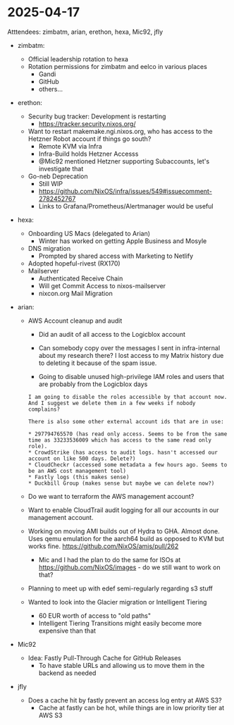 # 2025-04-17

Atttendees: zimbatm, arian, erethon, hexa, Mic92, jfly

- zimbatm:
    - Official leadership rotation to hexa
    - Rotation permissions for zimbatm and eelco in various places
        - Gandi
        - GitHub
        - others...

- erethon:
    - Security bug tracker: Development is restarting
        - https://tracker.security.nixos.org/
    - Want to restart makemake.ngi.nixos.org, who has access to the Hetzner Robot account if things go south?
        - Remote KVM via Infra
        - Infra-Build holds Hetzner Accesss
        - @Mic92 mentioned Hetzner supporting Subaccounts, let's investigate that
    - Go-neb Deprecation
        - Still WIP
        - https://github.com/NixOS/infra/issues/549#issuecomment-2782452767 
        - Links to Grafana/Prometheus/Alertmanager would be useful

- hexa:
    - Onboarding US Macs (delegated to Arian)
        - Winter has worked on getting Apple Business and Mosyle
    - DNS migration
        - Prompted by shared access with Marketing to Netlify
    - Adopted hopeful-rivest (RX170)
    - Mailserver
        - Authenticated Receive Chain
        - Will get Commit Access to nixos-mailserver
        - nixcon.org Mail Migration

- arian:
    - AWS Account cleanup and audit
        - Did an audit of all access to the Logicblox account

        - Can somebody copy over the messages I sent in infra-internal about my research there? I lost access to my Matrix history due to deleting it because of the spam issue.
        - Going to disable unused high-privilege IAM roles and users that are probably from the Logicblox days
        ```
        I am going to disable the roles accessible by that account now.  And I suggest we delete them in a few weeks if nobody complains?

        There is also some other external account ids that are in use:

        * 297794765570 (has read only access. Seems to be from the same time as 33233536009 which has access to the same read only role).
        * CrowdStrike (has access to audit logs. hasn't accessed our account on like 500 days. Delete?) 
        * CloudCheckr (accessed some metadata a few hours ago. Seems to be an AWS cost management tool)
        * Fastly logs (this makes sense)
        * Duckbill Group (makes sense but maybe we can delete now?)
        ```

    - Do we want to terraform the AWS management account? 
    - Want to enable CloudTrail audit logging for all our accounts in our management account. 
    - Working on moving AMI builds out of Hydra to GHA. Almost done. Uses qemu emulation for the aarch64 build as opposed to KVM but works fine. https://github.com/NixOS/amis/pull/262
        - Mic and I had the plan to do the same for ISOs at https://github.com/NixOS/images - do we still want to work on that?
    - Planning to meet up with edef semi-regularly regarding s3 stuff
    - Wanted to look into the Glacier migration or Intelligent Tiering
        - 60 EUR worth of access to "old paths"
        - Intelligent Tiering Transitions might easily become more expensive than that

- Mic92
    - Idea: Fastly Pull-Through Cache for GitHub Releases
        - To have stable URLs and allowing us to move them in the backend as needed

- jfly
    - Does a cache hit by fastly prevent an access log entry at AWS S3?
        - Cache at fastly can be hot, while things are in low priority tier at AWS S3
